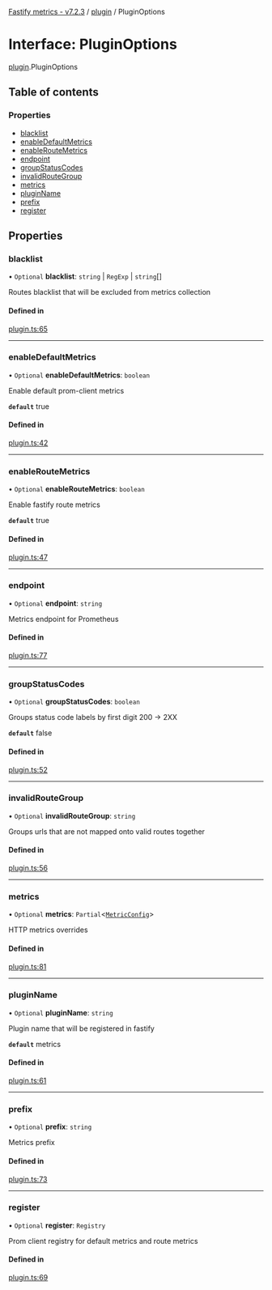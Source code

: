 [Fastify metrics - v7.2.3](../README.md) / [plugin](../modules/plugin.md) / PluginOptions

# Interface: PluginOptions

[plugin](../modules/plugin.md).PluginOptions

## Table of contents

### Properties

- [blacklist](plugin.PluginOptions.md#blacklist)
- [enableDefaultMetrics](plugin.PluginOptions.md#enabledefaultmetrics)
- [enableRouteMetrics](plugin.PluginOptions.md#enableroutemetrics)
- [endpoint](plugin.PluginOptions.md#endpoint)
- [groupStatusCodes](plugin.PluginOptions.md#groupstatuscodes)
- [invalidRouteGroup](plugin.PluginOptions.md#invalidroutegroup)
- [metrics](plugin.PluginOptions.md#metrics)
- [pluginName](plugin.PluginOptions.md#pluginname)
- [prefix](plugin.PluginOptions.md#prefix)
- [register](plugin.PluginOptions.md#register)

## Properties

### blacklist

• `Optional` **blacklist**: `string` \| `RegExp` \| `string`[]

Routes blacklist that will be excluded from metrics collection

#### Defined in

[plugin.ts:65](https://github.com/SkeLLLa/fastify-metrics/blob/4555d30/src/plugin.ts#L65)

---

### enableDefaultMetrics

• `Optional` **enableDefaultMetrics**: `boolean`

Enable default prom-client metrics

**`default`** true

#### Defined in

[plugin.ts:42](https://github.com/SkeLLLa/fastify-metrics/blob/4555d30/src/plugin.ts#L42)

---

### enableRouteMetrics

• `Optional` **enableRouteMetrics**: `boolean`

Enable fastify route metrics

**`default`** true

#### Defined in

[plugin.ts:47](https://github.com/SkeLLLa/fastify-metrics/blob/4555d30/src/plugin.ts#L47)

---

### endpoint

• `Optional` **endpoint**: `string`

Metrics endpoint for Prometheus

#### Defined in

[plugin.ts:77](https://github.com/SkeLLLa/fastify-metrics/blob/4555d30/src/plugin.ts#L77)

---

### groupStatusCodes

• `Optional` **groupStatusCodes**: `boolean`

Groups status code labels by first digit 200 -> 2XX

**`default`** false

#### Defined in

[plugin.ts:52](https://github.com/SkeLLLa/fastify-metrics/blob/4555d30/src/plugin.ts#L52)

---

### invalidRouteGroup

• `Optional` **invalidRouteGroup**: `string`

Groups urls that are not mapped onto valid routes together

#### Defined in

[plugin.ts:56](https://github.com/SkeLLLa/fastify-metrics/blob/4555d30/src/plugin.ts#L56)

---

### metrics

• `Optional` **metrics**: `Partial`<[`MetricConfig`](plugin.MetricConfig.md)\>

HTTP metrics overrides

#### Defined in

[plugin.ts:81](https://github.com/SkeLLLa/fastify-metrics/blob/4555d30/src/plugin.ts#L81)

---

### pluginName

• `Optional` **pluginName**: `string`

Plugin name that will be registered in fastify

**`default`** metrics

#### Defined in

[plugin.ts:61](https://github.com/SkeLLLa/fastify-metrics/blob/4555d30/src/plugin.ts#L61)

---

### prefix

• `Optional` **prefix**: `string`

Metrics prefix

#### Defined in

[plugin.ts:73](https://github.com/SkeLLLa/fastify-metrics/blob/4555d30/src/plugin.ts#L73)

---

### register

• `Optional` **register**: `Registry`

Prom client registry for default metrics and route metrics

#### Defined in

[plugin.ts:69](https://github.com/SkeLLLa/fastify-metrics/blob/4555d30/src/plugin.ts#L69)
